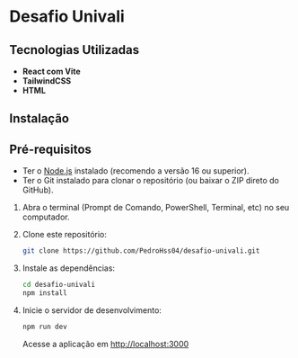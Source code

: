 # Desafio Univali

## Tecnologias Utilizadas

- **React com Vite**
- **TailwindCSS**
- **HTML**

## Instalação

## Pré-requisitos

- Ter o [Node.js](https://nodejs.org/) instalado (recomendo a versão 16 ou superior).  
- Ter o Git instalado para clonar o repositório (ou baixar o ZIP direto do GitHub).

1. Abra o terminal (Prompt de Comando, PowerShell, Terminal, etc) no seu computador. 

2. Clone este repositório:

   ```bash
   git clone https://github.com/PedroHss04/desafio-univali.git
   ```

3. Instale as dependências:

   ```bash
   cd desafio-univali
   npm install
   ```

4. Inicie o servidor de desenvolvimento:

   ```bash
   npm run dev
   ```

   Acesse a aplicação em [http://localhost:3000](http://localhost:3000)
